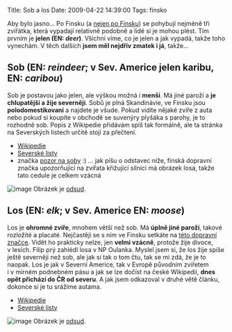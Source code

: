 Title: Sob a los
Date: 2009-04-22 14:39:00
Tags: finsko

Aby bylo jasno… Po Finsku (a
[nejen po Finsku](http://zpravy.idnes.cz/krimi.asp?c=A090408_113128_krimi_cen))
se pohybují nejméně tři zvířátka, která vypadají relativně podobně
a lidé si je mohou plést. Tím prvním je **jelen (EN: *deer*)**.
Všichni víme, co je jelen a jak vypadá, takže toho vynechám. V těch
dalších **jsem měl nejdřív zmatek i já**, takže…

## Sob (EN: *reindeer*; v Sev. Americe jelen karibu, EN: *caribou*)

Sob je postavou jako jelen, ale výškou možná i **menší**. Má jiné
paroží a **je chlupatější a žije severněji**. Sobů je plná
Skandinávie, ve Finsku jsou **polodomestikovaní** a najdete je
všude. Pokud vidíte nějaké zvíře z auta nebo pokud si koupíte
v obchodě se suvenýry plyšáka s parohy, je to rozhodně sob. Popis
z Wikipedie přidávám spíš tak formálně, ale ta stránka na
Severských listech určitě stojí za přečtení.

-   [Wikipedie](http://cs.wikipedia.org/wiki/Sob_polární)
-   [Severské listy](http://www.severskelisty.cz/priroda/sob.htm)
-   značka
    [pozor na soby](http://www.flickr.com/photos/timo_w2s/2484478448/)
    :) … jak píšu o odstavec níže, finská dopravní značka upozorňující
    na zvířata křižující silnici má obrázek losa, takže tato cedule je
    celkem vzácná

![image](http://blog.javorek.net/image/113/)
Obrázek je
[odsud](http://www.flickr.com/photos/mprinke/1159416091/).

## Los (EN: *elk*; v Sev. Americe EN: *moose*)

Los je **ohromné zvíře**, mnohem větší než sob. Má
**úplně jiné paroží**, takové rozložité a placaté. Nejčastěji se
s ním ve Finsku setkáte na
[této dopravní značce](http://en.wikipedia.org/wiki/File:Hirvieläimiä_155.svg).
Vidět ho prakticky nelze, jen **velmi vzácně**, protože žije
divoce, v lesích. Filip prý zahlédl losa v NP Oulanka. Myslel jsem
si, že los žije spíše ještě severněji než sob, ale jak si tak o tom
čtu, tak se mi zdá, že je to naopak. Los je jak v Severní Americe,
tak v Evropě původním zvířetem i v mírném podnebném pásu a jak se
lze dočíst na české Wikipedii,
**dnes opět přichází do ČR od severu**. A jak jsem odkazoval
v druhé větě článku, dokonce si je tu srážíme autama.

-   [Wikipedie](http://cs.wikipedia.org/wiki/Los_evropský)
-   [Severské listy](http://www.severskelisty.cz/priroda/los.htm)

![image](http://blog.javorek.net/image/114/)
Obrázek je
[odsud](http://www.hickerphoto.com/moose-stag-ontario-9461-pictures.htm).